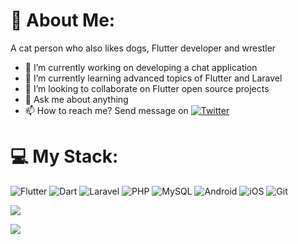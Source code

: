 # 👦 About Me:

A cat person who also likes dogs, Flutter developer and wrestler

- 🔭 I’m currently working on developing a chat application
- 🌱 I’m currently learning advanced topics of Flutter and Laravel
- 👯 I’m looking to collaborate on Flutter open source projects
- 💬 Ask me about anything
- 📫 How to reach me? Send message on [![Twitter](https://img.shields.io/badge/Twitter-%231DA1F2.svg?style=for-the-badge&logo=Twitter&logoColor=white)](https://twitter.com/Koorosh_k98)

# 💻 My Stack:
![Flutter](https://img.shields.io/badge/Flutter-%2302569B.svg?style=for-the-badge&logo=Flutter&logoColor=white)  ![Dart](https://img.shields.io/badge/dart-%230175C2.svg?style=for-the-badge&logo=dart&logoColor=white)  ![Laravel](https://img.shields.io/badge/laravel-%23FF2D20.svg?style=for-the-badge&logo=laravel&logoColor=white)  ![PHP](https://img.shields.io/badge/php-%23777BB4.svg?style=for-the-badge&logo=php&logoColor=white)  ![MySQL](https://img.shields.io/badge/mysql-%2300f.svg?style=for-the-badge&logo=mysql&logoColor=white)  ![Android](https://img.shields.io/badge/Android-3DDC84?style=for-the-badge&logo=android&logoColor=white)  ![iOS](https://img.shields.io/badge/iOS-000000?style=for-the-badge&logo=ios&logoColor=white)  ![Git](https://img.shields.io/badge/git-%23F05033.svg?style=for-the-badge&logo=git&logoColor=white)

[![](https://visitcount.itsvg.in/api?id=koorosh-k98&label=Profile%20Views&icon=0&pretty=false)](https://visitcount.itsvg.in)

[![](https://visit-counter-8e3e7.web.app/counter?username=koorosh)](https://visit-counter-8e3e7.web.app/counter?username=koorosh)
